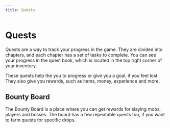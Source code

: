 ```yaml
---
title: Quests
---
```

# Quests
Quests are a way to track your progress in the game. They are divided into chapters, and each chapter has a set of tasks to complete. You can see your progress in the quest book, which is located in the top right corner of your inventory.

These quests help the you to progress or give you a goal, if you feel lost. They also give you rewards, such as items, money, experience and more.

## Bounty Board

The Bounty Board is a place where you can get rewards for slaying mobs, players and bosses. The board has a few repeatable quests too, if you want to farm quests for specific drops.


